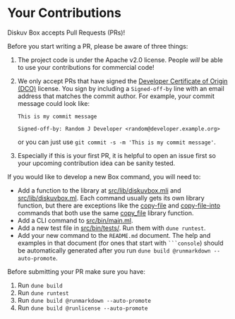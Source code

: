 # Your Contributions

Diskuv Box accepts Pull Requests (PRs)!

Before you start writing a PR, please be aware of three things:
1. The project code is under the Apache v2.0 license. People *will* be able
   to use your contributions for commercial code!
2. We only accept PRs that have signed the [Developer Certificate of Origin (DCO)](https://developercertificate.org/)
   license. You sign by including a `Signed-off-by` line
   with an email address that matches the commit author. For example, your
   commit message could look like:

   ```
   This is my commit message

   Signed-off-by: Random J Developer <random@developer.example.org>   
   ```
   
   or you can just use `git commit -s -m 'This is my commit message'`.
3. Especially if this is your first PR, it is helpful to open an issue first
   so your upcoming contribution idea can be sanity tested.

If you would like to develop a new Box command, you will need to:

* Add a function to the library at [src/lib/diskuvbox.mli](src/lib/diskuvbox.mli)
  and [src/lib/diskuvbox.ml](src/lib/diskuvbox.ml). Each command usually
  gets its own library function, but there are exceptions like
  the [copy-file](README.md#diskuvbox-copy-file) and [copy-file-into](README.md#diskuvbox-copy-file) commands that both use the same
  [copy_file](https://diskuv.github.io/diskuvbox/diskuvbox/Diskuvbox/index.html#val-copy_file) library function.
* Add a CLI command to [src/bin/main.ml](src/bin/main.ml).
* Add a new test file in [src/bin/tests/](src/bin/tests/). Run them
  with `dune runtest`.
* Add your new command to the `README.md` document. The help and examples
  in that document (for ones that start with ` ```console `) should be automatically generated after you run
  `dune build @runmarkdown --auto-promote`.

Before submitting your PR make sure you have:
1. Run `dune build`
2. Run `dune runtest`
3. Run `dune build @runmarkdown --auto-promote`
4. Run `dune build @runlicense --auto-promote`
